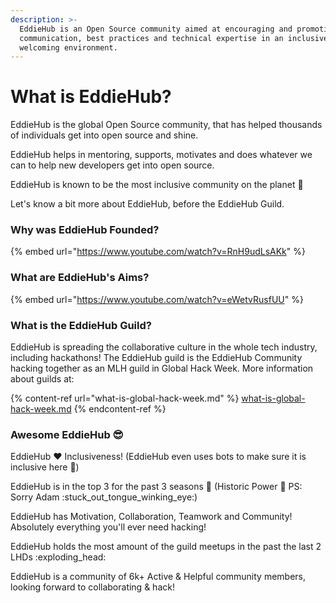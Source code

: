 ```yaml
---
description: >-
  EddieHub is an Open Source community aimed at encouraging and promoting
  communication, best practices and technical expertise in an inclusive and
  welcoming environment.
---
```


# What is EddieHub?

EddieHub is the global Open Source community, that has helped thousands of individuals get into open source and shine.

EddieHub helps in mentoring, supports, motivates and does whatever we can to help new developers get into open source.

EddieHub is known to be the most inclusive community on the planet 🤯

Let's know a bit more about EddieHub, before the EddieHub Guild.

### Why was EddieHub Founded?

{% embed url="https://www.youtube.com/watch?v=RnH9udLsAKk" %}

### What are EddieHub's Aims?

{% embed url="https://www.youtube.com/watch?v=eWetvRusfUU" %}

### What is the EddieHub Guild?

EddieHub is spreading the collaborative culture in the whole tech industry, including hackathons! The EddieHub guild is the EddieHub Community hacking together as an MLH guild in Global Hack Week. More information about guilds at:

{% content-ref url="what-is-global-hack-week.md" %}
[what-is-global-hack-week.md](what-is-global-hack-week.md)
{% endcontent-ref %}

### Awesome EddieHub 😎

EddieHub :heart: Inclusiveness! (EddieHub even uses bots to make sure it is inclusive here :rocket:)

EddieHub is in the top 3 for the past 3 seasons :eyes: (Historic Power :muscle: PS: Sorry Adam :stuck\_out\_tongue\_winking\_eye:)

EddieHub has Motivation, Collaboration, Teamwork and Community! Absolutely everything you'll ever need hacking!

EddieHub holds the most amount of the guild meetups in the past the last 2 LHDs :exploding\_head:

EddieHub is a community of 6k+ Active & Helpful community members, looking forward to collaborating & hack!
